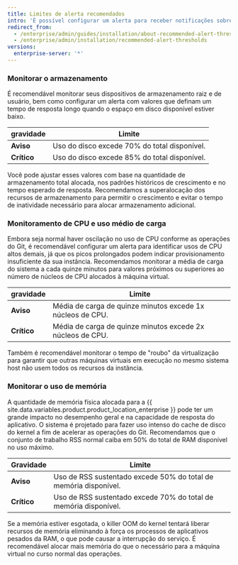 ```yaml
---
title: Limites de alerta recomendados
intro: 'É possível configurar um alerta para receber notificações sobre os problemas de recursos do sistema antes que eles afetem o desempenho do appliance do {{ site.data.variables.product.prodname_ghe_server }}.'
redirect_from:
  - /enterprise/admin/guides/installation/about-recommended-alert-thresholds/
  - /enterprise/admin/installation/recommended-alert-thresholds
versions:
  enterprise-server: '*'
---
```


### Monitorar o armazenamento

É recomendável monitorar seus dispositivos de armazenamento raiz e de usuário, bem como configurar um alerta com valores que definam um tempo de resposta longo quando o espaço em disco disponível estiver baixo.

| gravidade   | Limite                                       |
| ----------- | -------------------------------------------- |
| **Aviso**   | Uso do disco excede 70% do total disponível. |
| **Crítico** | Uso do disco excede 85% do total disponível. |

Você pode ajustar esses valores com base na quantidade de armazenamento total alocada, nos padrões históricos de crescimento e no tempo esperado de resposta. Recomendamos a superalocação dos recursos de armazenamento para permitir o crescimento e evitar o tempo de inatividade necessário para alocar armazenamento adicional.

### Monitoramento de CPU e uso médio de carga

Embora seja normal haver oscilação no uso de CPU conforme as operações do Git, é recomendável configurar um alerta para identificar usos de CPU altos demais, já que os picos prolongados podem indicar provisionamento insuficiente da sua instância. Recomendamos monitorar a média de carga do sistema a cada quinze minutos para valores próximos ou superiores ao número de núcleos de CPU alocados à máquina virtual.

| gravidade   | Limite                                                     |
| ----------- | ---------------------------------------------------------- |
| **Aviso**   | Média de carga de quinze minutos excede 1x núcleos de CPU. |
| **Crítico** | Média de carga de quinze minutos excede 2x núcleos de CPU. |

Também é recomendável monitorar o tempo de "roubo" da virtualização para garantir que outras máquinas virtuais em execução no mesmo sistema host não usem todos os recursos da instância.

### Monitorar o uso de memória

A quantidade de memória física alocada para a {{ site.data.variables.product.product_location_enterprise }} pode ter um grande impacto no desempenho geral e na capacidade de resposta do aplicativo. O sistema é projetado para fazer uso intenso do cache de disco do kernel a fim de acelerar as operações do Git. Recomendamos que o conjunto de trabalho RSS normal caiba em 50% do total de RAM disponível no uso máximo.

| Gravidade   | Limite                                                           |
| ----------- | ---------------------------------------------------------------- |
| **Aviso**   | Uso de RSS sustentado excede 50% do total de memória disponível. |
| **Crítico** | Uso de RSS sustentado excede 70% do total de memória disponível. |

Se a memória estiver esgotada, o killer OOM do kernel tentará liberar recursos de memória eliminando à força os processos de aplicativos pesados da RAM, o que pode causar a interrupção do serviço. É recomendável alocar mais memória do que o necessário para a máquina virtual no curso normal das operações.
